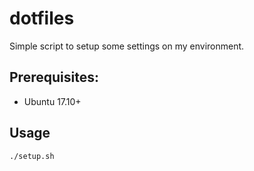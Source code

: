 # dotfiles

Simple script to setup some settings on my environment.

## Prerequisites:
* Ubuntu 17.10+

## Usage

`./setup.sh`
